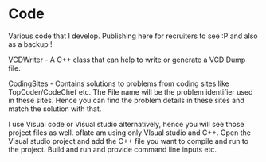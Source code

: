 # Code
Various code that I develop. Publishing here for recruiters to see :P and also as a backup !

VCDWriter - A C++ class that can help to write or generate a VCD Dump file. 

CodingSites - Contains solutions to problems from coding sites like TopCoder/CodeChef etc. 
The File name will be the problem identifier used in these sites. 
Hence you can find the problem details in these sites and match the solution with that.

I use Visual code or Visual studio alternatively, hence you will see those project files as well.
oflate am using only VIsual studio and C++.
Open the Visual studio project and add the C++ file you want to compile and run to the project. Build and run and provide command line inputs etc.
